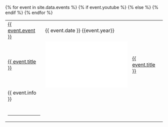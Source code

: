---
---
<style>

    </style>
<table class="eventtable">
    {% for event in site.data.events %}
    <tr>
        <td><a href="{{event.url}}">{{ event.event }}</a></td>
        <td>{{ event.date }} {{event.year}}</td>
    </tr>
    <tr>
            {% if event.youtube %}
        <td>
                <a href="{{ event.youtube }}">{{ event.title }}</a></td>
                <td><iframe width="262.5" height="147.75" src="{{ event.embed }}" frameborder="0" allow="accelerometer; clipboard-write; encrypted-media; gyroscope; picture-in-picture" allowfullscreen></iframe>
                </td>
            {% else %}
            <td class="middle"><a href="{{ event.url }}">{{ event.title }}</a>
        </td>
            {% endif %}        
    </tr>
    <tr> 
        <td class="middle">{{ event.info }}</td>
    </tr>
    <tr>
            <td class="middle"> &nbsp; <hr /></td>
    </tr>
    {% endfor %}
</table>